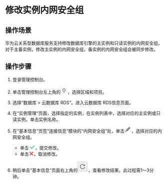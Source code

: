 # 修改实例内网安全组<a name="zh-cn_topic_sqlserver_0063388115"></a>

## 操作场景<a name="zh-cn_topic_0063388115_section36712096194014"></a>

华为云关系型数据库服务支持修改数据库引擎的主实例和只读实例的内网安全组，对于主备实例，修改主实例的内网安全组，备实例的内网安全组会被同步修改。

## 操作步骤<a name="zh-cn_topic_0063388115_section59386647165940"></a>

1.  登录管理控制台。
2.  单击管理控制台左上角的![](figures/Region灰色图标.png)，选择区域和项目。
3.  选择“数据库  \>  云数据库 RDS“。进入云数据库 RDS信息页面。
4.  在“实例管理“页面，选择指定的实例，在实例列表中，选择对应的主实例或只读实例，单击实例名称。
5.  在“基本信息“页签“连接信息“模块的“内网安全组“处，单击![](figures/修改名称和端口-9.png)，选择对应的内网安全组。
    -   单击![](figures/提交-2-10.png)，提交修改。
    -   单击![](figures/取消02.png)，取消修改。

6.  稍后单击“基本信息“页面右上角的![](figures/refresh-11.png)，查看修改结果。此过程需1～3分钟。

